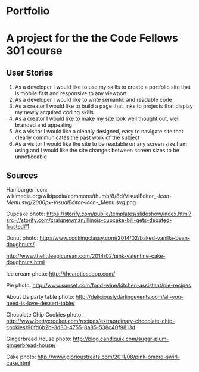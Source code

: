 # Portfolio

# A project for the the Code Fellows 301 course

## User Stories
  1. As a developer I would like to use my skills to create a portfolio site that is mobile first and responsive to any viewport
  2. As a developer I would like to write semantic and readable code
  2. As a creator I would like to build a page that links to projects that display my newly acquired coding skills
  3. As a creator I would like to make my site look well thought out, well branded and appealing
  3. As a visitor I would like a cleanly designed, easy to navigate site that clearly communicates the past work of the subject
  4. As a visitor I would like the site to be readable on any screen size I am using and I would like the site changes between screen sizes to be unnoticeable


## Sources

Hamburger icon:
wikimedia.org/wikipedia/commons/thumb/8/8d/VisualEditor_-_Icon_-_Menu.svg/2000px-VisualEditor_-_Icon_-_Menu.svg.png

Cupcake photo:
https://storify.com/public/templates/slideshow/index.html?src=//storify.com/craignewman/illinois-cupcake-bill-gets-debated-frosted#1

Donut photo:
http://www.cookingclassy.com/2014/02/baked-vanilla-bean-doughnuts/

http://www.thelittleepicurean.com/2014/02/pink-valentine-cake-doughnuts.html

Ice cream photo:
http://thearcticscoop.com/

Pie photo:
http://www.sunset.com/food-wine/kitchen-assistant/pie-recipes

About Us party table photo:
http://deliciouslydarlingevents.com/all-you-need-is-love-dessert-table/

Chocolate Chip Cookies photo:
http://www.bettycrocker.com/recipes/extraordinary-chocolate-chip-cookies/90fd6b2b-3d80-4755-8a85-538c40f9813d

Gingerbread House photo:
http://blog.candiquik.com/sugar-plum-gingerbread-house/

Cake photo:
http://www.glorioustreats.com/2011/08/pink-ombre-swirl-cake.html
